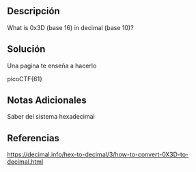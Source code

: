 
## Descripción
What is 0x3D (base 16) in decimal (base 10)?

## Solución
Una pagina te enseña a hacerlo

picoCTF{61}
## Notas Adicionales
Saber del sistema hexadecimal

## Referencias
https://decimal.info/hex-to-decimal/3/how-to-convert-0X3D-to-decimal.html
